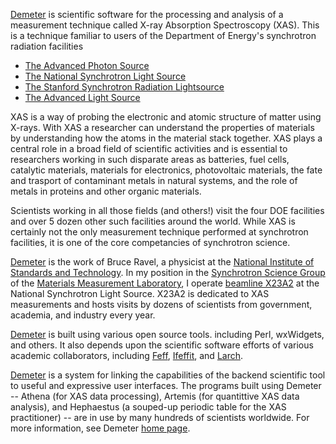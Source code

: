 [Demeter](https://github.com/bruceravel/demeter) is scientific software for the processing and analysis of a measurement technique called X-ray Absorption Spectroscopy (XAS).  This is a technique familiar to users of the Department of Energy's synchrotron radiation facilities 

  * [The Advanced Photon Source](http://www.aps.anl.gov)
  * [The National Synchrotron Light Source](http://www.bnl.gov/ps)
  * [The Stanford Synchrotron Radiation Lightsource](http://ssrl.slac.stanford.edu/)
  * [The Advanced Light Source](http://www-als.lbl.gov/)
  
XAS is a way of probing the electronic and atomic structure of matter using X-rays.  With XAS a researcher can understand the properties of materials by understanding how the atoms in the material stack together.  XAS plays a central role in a broad field of scientific activities and is essential to researchers working in such disparate areas as batteries, fuel cells, catalytic materials, materials for electronics, photovoltaic materials, the fate and trasport of contaminant metals in natural systems, and the role of metals in proteins and other organic materials.

Scientists working in all those fields (and others!) visit the four DOE facilities and over 5 dozen other such facilities around the world.  While XAS is certainly not the only measurement technique performed at synchrotron facilities, it is one of the core competancies of synchrotron science.

[Demeter](https://github.com/bruceravel/demeter) is the work of Bruce Ravel, a physicist at the [National Institute of Standards and Technology](http://www.nist.gov).  In my position in the [Synchrotron Science Group](http://www.nist.gov/mml/mmsd/synchrotron_methods/index.cfm) of the [Materials Measurement Laboratory](http://www.nist.gov/mml/index.cfm), I operate [beamline X23A2](http://beamlines.ps.bnl.gov/beamline.aspx?blid=X23A2) at the National Synchrotron Light Source.  X23A2 is dedicated to XAS measurements and hosts visits by dozens of scientists from government, academia, and industry every year.

[Demeter](https://github.com/bruceravel/demeter) is built using various open source tools. including Perl, wxWidgets, and others.  It also depends upon the scientific software efforts of various academic collaborators, including [Feff](http://www.feffproject.org/), [Ifeffit](https://github.com/newville/ifeffit), and [Larch](https://github.com/xraypy/xraylarch).

[Demeter](https://github.com/bruceravel/demeter) is a system for linking the capabilities of the backend scientific tool to useful and expressive user interfaces.  The programs built using Demeter -- Athena (for XAS data processing), Artemis (for quantittive XAS data analysis), and Hephaestus (a souped-up periodic table for the XAS practitioner) -- are in use by many hundreds of scientists worldwide.  For more information, see Demeter [home page](http://bruceravel.github.io/demeter/).
